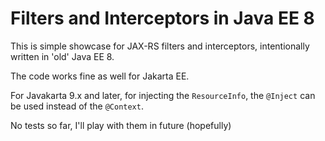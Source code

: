 # Filters and Interceptors in Java EE 8

This is simple showcase for JAX-RS filters and interceptors, intentionally written in 'old' Java EE 8.

The code works fine as well for Jakarta EE. 

For Javakarta 9.x and later, for injecting the `ResourceInfo`, the `@Inject` can be used instead of the `@Context`.

No tests so far, I'll play with them in future (hopefully)
